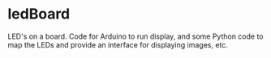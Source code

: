 # ledBoard
LED's on a board.  Code for Arduino to run display, and some Python code to map the LEDs and provide an interface for displaying images, etc.
